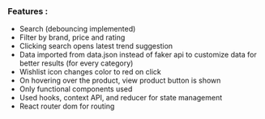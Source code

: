 ### Features :

- Search (debouncing implemented)
- Filter by brand, price and rating
- Clicking search opens latest trend suggestion
- Data imported from data.json instead of faker api to customize data for better results (for every category)
- Wishlist icon changes color to red on click
- On hovering over the product, view product button is shown
- Only functional components used
- Used hooks, context API, and reducer for state management
- React router dom for routing
